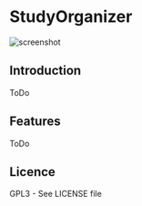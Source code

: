 StudyOrganizer
=======================

![screenshot](http://img5.fotos-hochladen.net/uploads/bildschirmfotoiwmg527v4y.png)

Introduction
------------
ToDo

Features
---------
ToDo

Licence
--------
GPL3 - See LICENSE file
